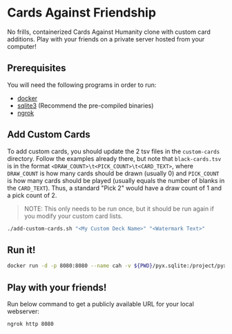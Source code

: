 # Cards Against Friendship
No frills, containerized Cards Against Humanity clone with custom card additions. Play with your friends on a private server hosted from your computer!

## Prerequisites
You will need the following programs in order to run:
- [docker](https://docs.docker.com/get-docker)
- [sqlite3](https://sqlite.org/download.html) (Recommend the pre-compiled binaries)
- [ngrok](https://dashboard.ngrok.com/get-started/setup)

## Add Custom Cards
To add custom cards, you should update the 2 tsv files in the `custom-cards` directory. Follow the examples already there, but note that `black-cards.tsv` is in the format `<DRAW_COUNT>\t<PICK_COUNT>\t<CARD_TEXT>`, where `DRAW_COUNT` is how many cards should be drawn (usually 0) and `PICK_COUNT` is how many cards should be played (usually equals the number of blanks in the `CARD_TEXT`). Thus, a standard "Pick 2" would have a draw count of 1 and a pick count of 2.

>NOTE: This only needs to be run once, but it should be run again if you modify your custom card lists.
```bash
./add-custom-cards.sh "<My Custom Deck Name>" "<Watermark Text>"
```

## Run it!
```bash
docker run -d -p 8080:8080 --name cah -v ${PWD}/pyx.sqlite:/project/pyx.sqlite emcniece/dockeryourxyzzy:latest
```

## Play with your friends!
Run below command to get a publicly available URL for your local webserver:
```bash
ngrok http 8080
```
